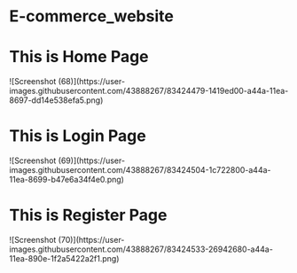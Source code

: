 # E-commerce_website

<h1>This is Home Page</h1>
![Screenshot (68)](https://user-images.githubusercontent.com/43888267/83424479-1419ed00-a44a-11ea-8697-dd14e538efa5.png)


<h1>This is Login Page</h1>
![Screenshot (69)](https://user-images.githubusercontent.com/43888267/83424504-1c722800-a44a-11ea-8699-b47e6a34f4e0.png)



<h1>This is Register Page</h1>
![Screenshot (70)](https://user-images.githubusercontent.com/43888267/83424533-26942680-a44a-11ea-890e-1f2a5422a2f1.png)
